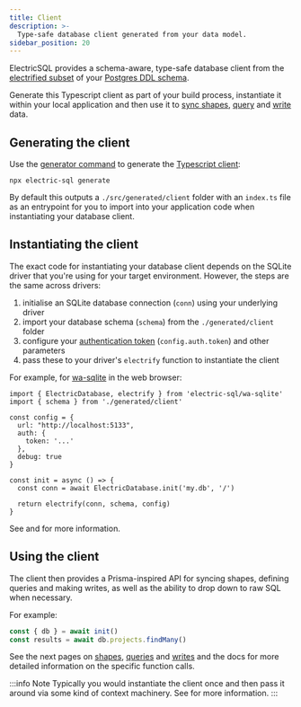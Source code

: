```yaml
---
title: Client
description: >-
  Type-safe database client generated from your data model.
sidebar_position: 20
---
```


ElectricSQL provides a schema-aware, type-safe database client from the [electrified subset](../data-modelling/electrification.md) of your [Postgres&nbsp;DDL&nbsp;schema](../data-modelling/migrations.md).

Generate this Typescript client as part of your build process, instantiate it within your local application and then use it to [sync shapes](./shapes.md), [query](./queries.md) and [write](./writes.md) data.

## Generating the client

Use the [generator command](../../api/cli.md#generate) to generate the [Typescript client](../installation/client.md):

```shell
npx electric-sql generate
```

By default this outputs a `./src/generated/client` folder with an `index.ts` file as an entrypoint for you to import into your application code when instantiating your database client.

## Instantiating the client

The exact code for instantiating your database client depends on the SQLite driver that you're using for your target environment. However, the steps are the same across drivers:

1. initialise an SQLite database connection (`conn`) using your underlying driver
2. import your database schema (`schema`) from the `./generated/client` folder
3. configure your [authentication token](../auth/index.md) (`config.auth.token`) and other parameters
4. pass these to your driver's `electrify` function to instantiate the client

For example, for [wa-sqlite](../../integrations/drivers/web/wa-sqlite.md) in the web browser:

```tsx
import { ElectricDatabase, electrify } from 'electric-sql/wa-sqlite'
import { schema } from './generated/client'

const config = {
  url: "http://localhost:5133",
  auth: {
    token: '...'
  },
  debug: true
}

const init = async () => {
  const conn = await ElectricDatabase.init('my.db', '/')

  return electrify(conn, schema, config)
}
```

See <DocPageLink path="integrations/drivers" /> and <DocPageLink path="api/clients/typescript" /> for more information.

## Using the client

The client then provides a Prisma-inspired API for syncing shapes, defining queries and making writes, as well as the ability to drop down to raw SQL when necessary.

For example:

```ts
const { db } = await init()
const results = await db.projects.findMany()
```

See the next pages on [shapes](./shapes.md), [queries](./queries.md) and [writes](./writes.md) and the <DocPageLink path="api/clients/typescript" /> docs for more detailed information on the specific function calls.

:::info Note
Typically you would instantiate the client once and then pass it around via some kind of context machinery. See <DocPageLink path="integrations/frontend" /> for more information.
:::
